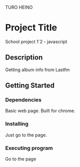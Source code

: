 TURO HEINO

# Project Title

School project 1´2 - javascript

## Description

Getting album info from Lastfm

## Getting Started

### Dependencies

Basic web page. Built for chrome.

### Installing

Just go to the page.

### Executing program

Go to the page

